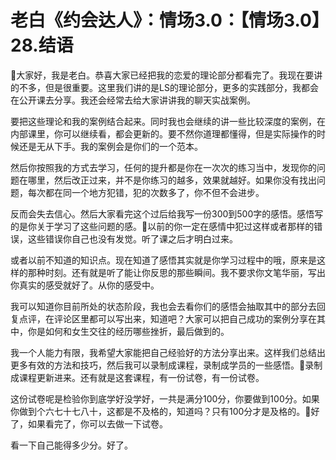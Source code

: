 # 老白《约会达人》：情场3.0：【情场3.0】28.结语

🎼大家好，我是老白。恭喜大家已经把我的恋爱的理论部分都看完了。我现在要讲的不多，但是很重要。这里我们讲的是LS的理论部分，更多的实践部分，我都会在公开课去分享。我还会经常去给大家讲讲我的聊天实战案例。

要把这些理论和我的案例结合起来。同时我也会继续的讲一些比较深度的案例，在内部课里，你可以继续看，都会更新的。要不然你道理都懂得，但是实际操作的时候还是无从下手。我的案例会是你们的一个范本。

然后你按照我的方式去学习，任何的提升都是你在一次次的练习当中，发现你的问题在哪里，然后改正过来，并不是你练习的越多，效果就越好。如果你没有找出问题，每次都在同一个地方犯错，犯的次数多了，你不但不会进步。

反而会失去信心。然后大家看完这个过后给我写一份300到500字的感悟。感悟写的是你关于学习了这些问题的感。🎼以前的你一定在感情中犯过这样或者那样的错误，这些错误你自己也没有发觉。听了课之后才明白过来。

或者以前不知道的知识点。现在知道了感悟其实就是你学习过程中的哦，原来是这样的那种时刻。还有就是听了能让你反思的那些瞬间。我不要求你文笔华丽，写出你真实的感受就好了。从你的感受中。

我可以知道你目前所处的状态阶段，我也会去看你们的感悟会抽取其中的部分去回复点评，在评论区里都可以写出来，知道吧？大家可以把自己成功的案例分享在其中，你是如何和女生交往的经历哪些挫折，最后做到的。

我一个人能力有限，我希望大家能把自己经验好的方法分享出来。这样我们总结出更多有效的方法和技巧，然后我可以录制成课程，录制成学员的一些感悟。🎼录制成课程更新进来。还有就是这套课程，有一份试卷，有一份试卷。

这份试卷呢是检验你到底学好没学好，一共是满分100分，你要做到100分。如果你做到个六七十七八十，这都是不及格的，知道吗？只有100分才是及格的。🎼好了，如果看完了，你可以去做一下试卷。

看一下自己能得多少分。好了。
